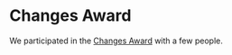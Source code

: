 # Changes Award

We participated in the [Changes Award](https://www.changes-award.de) with a few people.